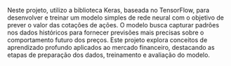  Neste projeto, utilizo a biblioteca Keras, baseada no TensorFlow, para desenvolver e treinar um modelo simples de 
 rede neural com o objetivo de prever o valor das cotações de ações. O modelo busca capturar padrões nos dados históricos para 
 fornecer previsões mais precisas sobre o comportamento futuro dos preços. Este projeto explora conceitos de aprendizado profundo aplicados ao mercado financeiro, 
 destacando as etapas de preparação dos dados, treinamento e avaliação do modelo.
